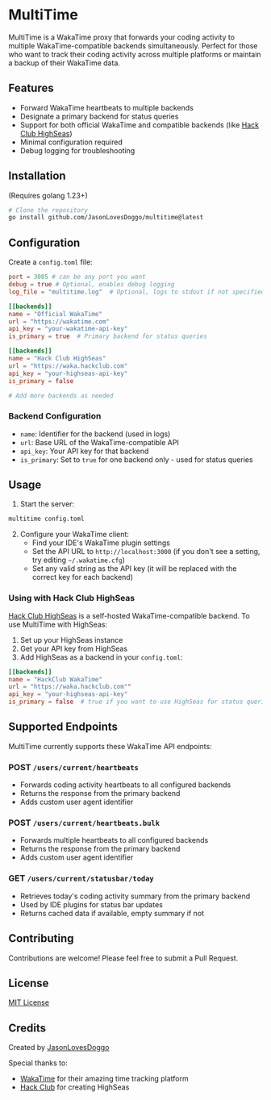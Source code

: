 # MultiTime

MultiTime is a WakaTime proxy that forwards your coding activity to multiple WakaTime-compatible backends simultaneously. Perfect for those who want to track their coding activity across multiple platforms or maintain a backup of their WakaTime data.

## Features

- Forward WakaTime heartbeats to multiple backends
- Designate a primary backend for status queries
- Support for both official WakaTime and compatible backends (like [Hack Club HighSeas](https://highseas.hackclub.com/))
- Minimal configuration required
- Debug logging for troubleshooting

## Installation
(Requires golang 1.23+)
```bash
# Clone the repository
go install github.com/JasonLovesDoggo/multitime@latest
```

## Configuration

Create a `config.toml` file:

```toml
port = 3005 # can be any port you want
debug = true # Optional, enables debug logging
log_file = "multitime.log"  # Optional, logs to stdout if not specified

[[backends]]
name = "Official WakaTime"
url = "https://wakatime.com"
api_key = "your-wakatime-api-key"
is_primary = true  # Primary backend for status queries

[[backends]]
name = "Hack Club HighSeas"
url = "https://waka.hackclub.com"
api_key = "your-highseas-api-key"
is_primary = false

# Add more backends as needed
```

### Backend Configuration

- `name`: Identifier for the backend (used in logs)
- `url`: Base URL of the WakaTime-compatible API
- `api_key`: Your API key for that backend
- `is_primary`: Set to `true` for one backend only - used for status queries

## Usage

1. Start the server:
```bash
multitime config.toml
```

2. Configure your WakaTime client:
   - Find your IDE's WakaTime plugin settings
   - Set the API URL to `http://localhost:3000` (if you don't see a setting, try editing `~/.wakatime.cfg`)
   - Set any valid string as the API key (it will be replaced with the correct key for each backend)

### Using with Hack Club HighSeas

[Hack Club HighSeas](https://highseas.hackclub.com/) is a self-hosted WakaTime-compatible backend. To use MultiTime with HighSeas:

1. Set up your HighSeas instance
2. Get your API key from HighSeas
3. Add HighSeas as a backend in your `config.toml`:
```toml
[[backends]]
name = "HackClub WakaTime"
url = "https://waka.hackclub.com""
api_key = "your-highseas-api-key"
is_primary = false  # true if you want to use HighSeas for status queries
```

## Supported Endpoints

MultiTime currently supports these WakaTime API endpoints:

### POST `/users/current/heartbeats`
- Forwards coding activity heartbeats to all configured backends
- Returns the response from the primary backend
- Adds custom user agent identifier

### POST `/users/current/heartbeats.bulk`
- Forwards multiple heartbeats to all configured backends
- Returns the response from the primary backend
- Adds custom user agent identifier

### GET `/users/current/statusbar/today`
- Retrieves today's coding activity summary from the primary backend
- Used by IDE plugins for status bar updates
- Returns cached data if available, empty summary if not

## Contributing

Contributions are welcome! Please feel free to submit a Pull Request.

## License

[MIT License](LICENSE)

## Credits

Created by [JasonLovesDoggo](https://github.com/JasonLovesDoggo)

Special thanks to:
- [WakaTime](https://wakatime.com) for their amazing time tracking platform
- [Hack Club](https://hackclub.com) for creating HighSeas
